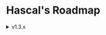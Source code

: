# Hascal's Roadmap 

<details>
<summary>v1.3.x</summary>

### Base
- redesign logo
- js backend(`hascal2js`)
- static variables
- use `mdbook` instead of `mkdocs` for documentation generation

### Language
- lambdas :
```
var mythread = thread(@(1000,true){
    print("hi")
})
```

### Standard Library
- `thread` library

### Library Manager
- unistall library option

</details>